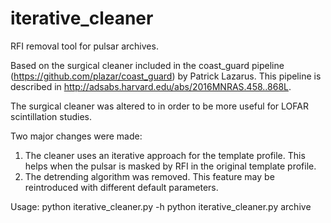 # iterative_cleaner
RFI removal tool for pulsar archives.

Based on the surgical cleaner included in the coast_guard pipeline (https://github.com/plazar/coast_guard) by Patrick Lazarus. This pipeline is described in http://adsabs.harvard.edu/abs/2016MNRAS.458..868L.

The surgical cleaner was altered to in order to be more useful for LOFAR scintillation studies.

Two major changes were made:
  1. The cleaner uses an iterative approach for the template profile. This helps when the pulsar is masked by RFI in the original template profile.
  2. The detrending algorithm was removed. This feature may be reintroduced with different default parameters.
  
Usage:
  python iterative_cleaner.py -h
  python iterative_cleaner.py archive
